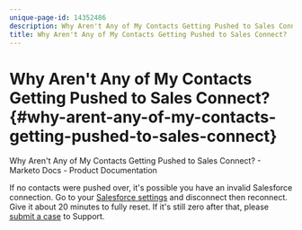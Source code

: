 ```yaml
---
unique-page-id: 14352486
description: Why Aren't Any of My Contacts Getting Pushed to Sales Connect? - Marketo Docs - Product Documentation
title: Why Aren't Any of My Contacts Getting Pushed to Sales Connect?
---
```


# Why Aren't Any of My Contacts Getting Pushed to Sales Connect? {#why-arent-any-of-my-contacts-getting-pushed-to-sales-connect}

Why Aren't Any of My Contacts Getting Pushed to Sales Connect? - Marketo Docs - Product Documentation

If no contacts were pushed over, it's possible you have an invalid Salesforce connection. Go to your [Salesforce settings](http://toutapp.com/next#settings/crm/salesforce/configure) and disconnect then reconnect. Give it about 20 minutes to fully reset. If it's still zero after that, please [submit a case](http://nation.marketo.com/community/support_solutions) to Support.
